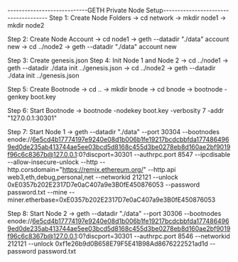 ----------------------------GETH Private Node Setup-------------------------------------
Step 1: Create Node Folders
-> cd network
-> mkdir node1
-> mkdir node2

Step 2: Create Node Account
-> cd node1
-> geth --datadir "./data" account new
-> cd ../node2
-> geth --datadir "./data" account new

Step 3: Create genesis.json
Step 4: Init Node 1 and Node 2
-> cd ../node1
-> geth --datadir ./data init ../genesis.json
-> cd ../node2
-> geth --datadir ./data init ../genesis.json

Step 5: Create Bootnode
-> cd ..
-> mkdir bnode
-> cd bnode
-> bootnode -genkey boot.key

Step 6: Start Bootnode
-> bootnode -nodekey boot.key -verbosity 7 -addr "127.0.0.1:30301"

Step 7: Start Node 1
-> geth --datadir "./data" --port 30304 --bootnodes enode://6e5cd4b17774197e9240e08d1b006b1fe19217bcdcbbfda1774864969ed0de235ab413744ae5ee03bcd5d8168c455d3be0278eb8d160ae2bf9019f96c6c8367b@127.0.0.1:0?discport=30301 --authrpc.port 8547 --ipcdisable --allow-insecure-unlock --http --http.corsdomain="https://remix.ethereum.org/" --http.api web3,eth,debug,personal,net --networkid 212121 --unlock 0xE0357b202E2317D7e0aC407a9e3B0fE450876053 --password password.txt --mine --miner.etherbase=0xE0357b202E2317D7e0aC407a9e3B0fE450876053

Step 8: Start Node 2
-> geth --datadir "./data" --port 30306 --bootnodes enode://6e5cd4b17774197e9240e08d1b006b1fe19217bcdcbbfda1774864969ed0de235ab413744ae5ee03bcd5d8168c455d3be0278eb8d160ae2bf9019f96c6c8367b@127.0.0.1:0?discport=30301 --authrpc.port 8546 --networkid 212121 --unlock 0xf1e26b9d0B658E79F5E41B98Ad8676222521ad1d --password password.txt
